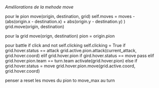 *Améliorations de la mehode move*

pour le pion
move(origin, destination, grid)
  self.moves = moves - (abs(origin.x - destination.x) + abs(origin.y - destination.y) )
  grid.move(origin, destination)

pour la grid
move(orign, destination)
  pion = origin.pion

pour battle
if click and not self.clicking
  self.clicking = True
  if grid.hover.status == attack
    grid.active.pion.attack(current_attack, grid.hover.coord)
  elif grid.hover.pion 
    if gird.hover.status == move
      pass
    elif grid.hover.pion.team == turn.team
      activate(grid.hover.pion)
  else if grid.hover.status = move
    grid.hover.pion.move(grid.active.coord, grid.hover.coord)

penser a reset les moves du pion to move_max au turn
